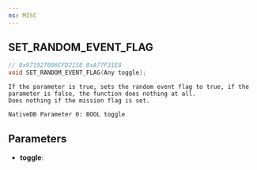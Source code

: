 ```yaml
---
ns: MISC
---
```

## SET_RANDOM_EVENT_FLAG

```c
// 0x971927086CFD2158 0xA77F31E8
void SET_RANDOM_EVENT_FLAG(Any toggle);
```

```
If the parameter is true, sets the random event flag to true, if the parameter is false, the function does nothing at all.  
Does nothing if the mission flag is set.  
```

```
NativeDB Parameter 0: BOOL toggle
```

## Parameters
* **toggle**: 

